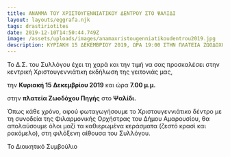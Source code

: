 ```yaml
---
title: ΑΝΑΜΜΑ ΤΟΥ ΧΡΙΣΤΟΥΓΕΝΝΙΑΤΙΚΟΥ ΔΕΝΤΡΟΥ ΣΤΟ ΨΑΛΙΔΙ
layout: layouts/eggrafa.njk
tags: drastiriotites
date: 2019-12-10T14:50:44.749Z
image: /assets/uploads/images/anamaxristougenniatikoudentrou2019.jpg
description: ΚΥΡΙΑΚΗ 15 ΔΕΚΕΜΒΡΙΟΥ 2019, ΩΡΑ 19:00 ΣΤΗΝ ΠΛΑΤΕΙΑ ΖΩΟΔΟΧΟΥ ΠΗΓΗΣ
---
```

Το Δ.Σ. του Συλλόγου έχει τη χαρά και την τιμή να σας προσκαλέσει στην κεντρική Χριστουγεννιάτικη εκδήλωση της γειτονιάς μας,

την **Κυριακή 15 Δεκεμβρίου 2019** και ώρα **7.00 μ.μ.**

στην **πλατεία Ζωοδόχου Πηγής** στο **Ψαλίδι.**

Όπως κάθε χρόνο, αφού φωταγωγήσουμε το Χριστουγεννιάτικο δέντρο με τη συνοδεία της Φιλαρμονικής Ορχήστρας του Δήμου Αμαρουσίου, θα απολαύσουμε όλοι μαζί τα καθιερωμένα κεράσματα (ζεστό κρασί και ρακόμελο), στη φιλόξενη αίθουσα του Συλλόγου.

Το Διοικητικό Συμβούλιο
